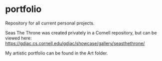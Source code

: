 # portfolio
Repository for all current personal projects.

Seas The Throne was created privately in a Cornell repository, but can be viewed here: https://gdiac.cs.cornell.edu/gdiac/showcase/gallery/seasthethrone/

My artistic portfolio can be found in the Art folder.
